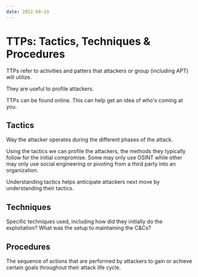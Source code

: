 ```yaml
---
date: 2022-08-19
---
```


TTPs: Tactics, Techniques & Procedures
======================================

TTPs refer to activities and patters that attackers or group (including
APT) will utilize.

They are useful to profile attackers.

TTPs can be found online. This can help get an idea of who's coming at
you.

Tactics
-------

Way the attacker operates during the different phases of the attack.

Using the tactics we can profile the attackers, the methods they
typically follow for the initial compromise. Some may only use OSINT
while other may only use social engineering or pivoting from a third
party into an organization.

Understanding tactics helps anticipate attackers next move by
understanding their tactics.

Techniques
----------

Specific techniques used, including how did they initially do the
exploitation? What was the setup to maintaining the C&Cs?

Procedures
----------

The sequence of actions that are performed by attackers to gain or
achieve certain goals throughout their attack life cycle.
